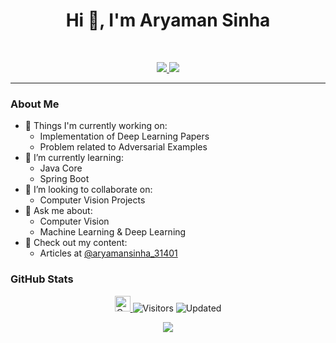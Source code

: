 <h1 align="center">Hi 👋, I'm Aryaman Sinha</h1>
<br>
<p align="center">
   <a href="https://www.linkedin.com/in/as791/">
  <img src="https://img.shields.io/badge/Aryaman Sinha-informational?style=for-the-badge&labelColor=black&logo=linkedin&logoColor=0077b5&&color=0077b5">
  </a>
   <a href="mailto:aryamansinha123@gmail.com">
  <img src="https://img.shields.io/badge/Gmail-aryamansinha123@gmail.com-informational?style=for-the-badge&labelColor=black&logoColor=d14836&logo=gmail&color=d14836"/>
  </a>
</p>

---

### About Me

- 🔭 Things I'm currently working on:
   - Implementation of Deep Learning Papers
   - Problem related to Adversarial Examples
- 🌱 I’m currently learning:
   - Java Core
   - Spring Boot
- 👯 I’m looking to collaborate on:
   - Computer Vision Projects
- 💬 Ask me about:
   - Computer Vision
   - Machine Learning & Deep Learning
- 📘 Check out my content:
   - Articles at [@aryamansinha_31401](https://medium.com/@aryamansinha_31401)
### GitHub Stats
<p align="center">
   <a href="https://img.shields.io/github/followers/as791?label=Follow&style=social">
      <img alt="Coverage" src="https://img.shields.io/github/followers/as791?label=Follow&style=social" height="25">
   </a>
   <img alt="Visitors" src="https://komarev.com/ghpvc/?username=as791&style=flat&labelColor=black&logo=github&label=VISITORS&color=29bf12">
   <img alt="Updated" src="https://img.shields.io/github/last-commit/as791/as791?logo=markdown&label=LAST+UPDATE&color=29bf12&style=flat">
 
</p>
<p align="center"> <img src="https://github-readme-stats.vercel.app/api?username=as791&count_private=true&show_icons=true&count_private=true"/> </p>
<!-- <p align="center"> <img src="https://github-readme-stats.vercel.app/api/top-langs/?username=as791&layout=compact&count_private=true" /> </p>	 -->
<!-- <p align="center"> <img src="https://github-profile-trophy.vercel.app/?username=as791" />  -->
</p>
